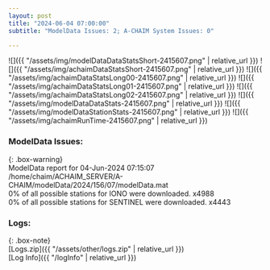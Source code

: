 ```yaml
---
layout: post
title: "2024-06-04 07:00:00"
subtitle: "ModelData Issues: 2; A-CHAIM System Issues: 0"

---
```


![]({{ "/assets/img/modelDataDataStatsShort-2415607.png" | relative_url }})
![]({{ "/assets/img/achaimDataStatsShort-2415607.png" | relative_url }})
![]({{ "/assets/img/achaimDataStatsLong00-2415607.png" | relative_url }})
![]({{ "/assets/img/achaimDataStatsLong01-2415607.png" | relative_url }})
![]({{ "/assets/img/achaimDataStatsLong02-2415607.png" | relative_url }})
![]({{ "/assets/img/modelDataDataStats-2415607.png" | relative_url }})
![]({{ "/assets/img/modelDataStationStats-2415607.png" | relative_url }})
![]({{ "/assets/img/achaimRunTime-2415607.png" | relative_url }})


### ModelData Issues:  
  
{: .box-warning}  
 ModelData report for 04-Jun-2024 07:15:07   
 /home/chaim/ACHAIM_SERVER/A-CHAIM/modelData/2024/156/07/modelData.mat   
 0% of all possible stations for IONO were downloaded. x4988   
 0% of all possible stations for SENTINEL were downloaded. x4443   
  


### Logs:  
  
{: .box-note}  
[Logs.zip]({{ "/assets/other/logs.zip" | relative_url }})  
[Log Info]({{ "/logInfo" | relative_url }})  
